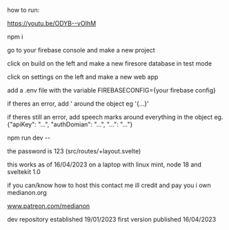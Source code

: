 how to run:

https://youtu.be/ODYB--vOIhM

npm i

go to your firebase console and make a new project

click on build on the left and make a new firesore database in test mode

click on settings on the left and make a new web app

add a .env file with the variable FIREBASECONFIG={your firebase config}

if theres an error, add ' around the object eg '{...}'

if theres still an error, add speech marks around everything in the object eg. {"apiKey": "...", "authDomian": "...", "...": "..."}

npm run dev --

the password is 123 (src/routes/+layout.svelte)


this works as of 16/04/2023 on a laptop with linux mint, node 18 and sveltekit 1.0

if you can/know how to host this contact me ill credit and pay you i own medianon.org

www.patreon.com/medianon


dev repository established 19/01/2023
first version published 16/04/2023
